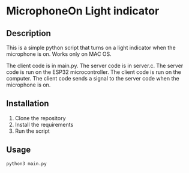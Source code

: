 # MicrophoneOn Light indicator 

## Description
This is a simple python script that turns on a light indicator when the microphone is on. Works only on MAC OS.

The client code is in main.py. The server code is in server.c. The server code is run on the ESP32 microcontroller. The client code is run on the computer. The client code sends a signal to the server code when the microphone is on. 

## Installation 

1. Clone the repository
2. Install the requirements
3. Run the script


## Usage
```bash
python3 main.py
```


